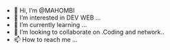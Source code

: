 - 👋 Hi, I’m @MAHOMBI
- 👀 I’m interested in DEV WEB ...
- 🌱 I’m currently learning ...
- 💞️ I’m looking to collaborate on .Coding and network..
- 📫 How to reach me ...

<!---
MAHOMBI/MAHOMBI is a ✨ special ✨ repository because its `README.md` (this file) appears on your GitHub profile.
You can click the Preview link to take a look at your changes.
--->
